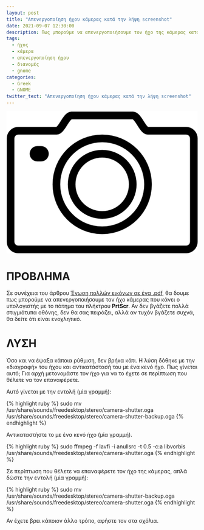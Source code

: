 ```yaml
---
layout: post
title: "Απενεργοποίηση ήχου κάμερας κατά την λήψη screenshot"
date: 2021-09-07 12:30:00
description: Πως μπορούμε να απενεργοποιήσουμε τον ήχο της κάμερας κατά την λήψη στιγμιότυπου οθόνης;
tags:
  - ήχος
  - κάμερα
  - απενεργοποίηση ήχου
  - διανομές
  - gnome
categories:
  - Greek
  - GNOME
twitter_text: "Απενεργοποίηση ήχου κάμερας κατά την λήψη screenshot"
---
```


![Camera](/post_images/misc/camera.png "Camera")

# ΠΡΟΒΛΗΜΑ

Σε συνέχεια του άρθρου [Ένωση πολλών εικόνων σε ένα .pdf](/enosi-eikonon-se-pdf), θα δουμε πως μπορούμε να απενεργοποιήσουμε τον ήχο κάμερας που κάνει ο υπολογιστής με το πάτημα του πλήκτρου **PrtScr**. Αν δεν βγάζετε πολλά στιγμιότυπα οθόνης, δεν θα σας πειράζει, αλλά αν τυχόν βγάζετε συχνά, θα δείτε ότι είναι ενοχλητικό.

# ΛΥΣΗ

Όσο και να έψαξα κάποια ρύθμιση, δεν βρήκα κάτι. Η λύση δόθηκε με την «διαγραφή» του ήχου και αντικατάστασή του με ένα κενό ήχο. Πως γίνεται αυτό; Για αρχή μετονομάστε τον ήχο για να το έχετε σε περίπτωση που θέλετε να τον επαναφέρετε.

Αυτό γίνεται με την εντολή (μία γραμμή):

{% highlight ruby %}
sudo mv /usr/share/sounds/freedesktop/stereo/camera-shutter.oga /usr/share/sounds/freedesktop/stereo/camera-shutter-backup.oga
{% endhighlight %}

Αντικαταστήστε το με ένα κενό ήχο (μία γραμμή).

{% highlight ruby %}
sudo ffmpeg -f lavfi -i anullsrc -t 0.5 -c:a libvorbis /usr/share/sounds/freedesktop/stereo/camera-shutter.oga
{% endhighlight %}

Σε περίπτωση που θέλετε να επαναφέρετε τον ήχο της κάμερας, απλά δώστε την εντολή (μία γραμμή):

{% highlight ruby %}
sudo mv /usr/share/sounds/freedesktop/stereo/camera-shutter-backup.oga /usr/share/sounds/freedesktop/stereo/camera-shutter.oga
{% endhighlight %}

Αν έχετε βρει κάποιον άλλο τρόπο, αφήστε τον στα σχόλια.

